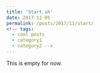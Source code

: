 ```yaml
---
title: 'Start.sh'
date: 2017-11-05
permalink: /posts/2017/11/start/
<!-- tags:
  - cool posts
  - category1
  - category2 -->
---
```


This is empty for now.
